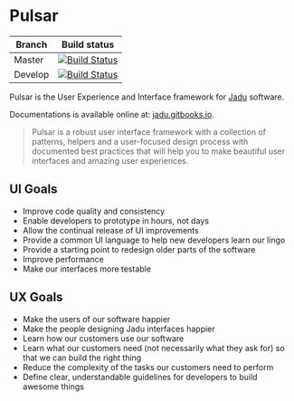 # Pulsar

| Branch | Build status |
| ------ | ------------ |
| Master | [![Build Status](https://travis-ci.org/jadu/pulsar.svg?branch=master)](https://travis-ci.org/jadu/pulsar) |
| Develop | [![Build Status](https://travis-ci.org/jadu/pulsar.svg?branch=develop)](https://travis-ci.org/jadu/pulsar) |

Pulsar is the User Experience and Interface framework for [Jadu](http://jadu.net) software.

Documentations is available online at: [jadu.gitbooks.io](https://jadu.gitbooks.io/pulsar/).

> Pulsar is a robust user interface framework with a collection of patterns, helpers and a user-focused design process with documented best practices that will help you to make beautiful user interfaces and amazing user experiences.

## UI Goals
* Improve code quality and consistency
* Enable developers to prototype in hours, not days
* Allow the continual release of UI improvements
* Provide a common UI language to help new developers learn our lingo
* Provide a starting point to redesign older parts of the software
* Improve performance
* Make our interfaces more testable

## UX Goals
* Make the users of our software happier
* Make the people designing Jadu interfaces happier
* Learn how our customers use our software
* Learn what our customers need (not necessarily what they ask for) so that we can build the right thing
* Reduce the complexity of the tasks our customers need to perform
* Define clear, understandable guidelines for developers to build awesome things
